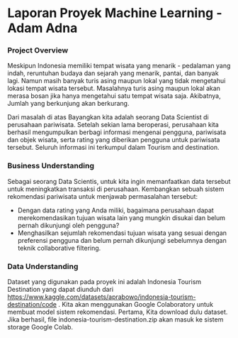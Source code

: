 # Laporan Proyek Machine Learning - Adam Adna

### Project Overview
Meskipun Indonesia memiliki tempat wisata yang menarik - pedalaman yang indah, reruntuhan budaya dan sejarah yang menarik, pantai, dan banyak lagi. Namun masih banyak turis asing maupun lokal yang tidak mengetahui lokasi tempat wisata tersebut.
Masalahnya turis asing maupun lokal akan merasa bosan jika hanya mengetahui satu tempat wisata saja. Akibatnya, Jumlah yang berkunjung akan berkurang.

Dari masalah di atas Bayangkan kita adalah seorang Data Scientist di perusahaan pariwisata. Setelah sekian lama beroperasi, perusahaan kita berhasil mengumpulkan berbagi informasi mengenai pengguna, pariwisata dan objek wisata, serta rating yang diberikan pengguna untuk pariwisata tersebut. Seluruh informasi ini terkumpul dalam Tourism and destination.

### Business Understanding
Sebagai seorang Data Scientis, untuk kita ingin memanfaatkan data tersebut untuk meningkatkan transaksi di perusahaan. Kembangkan sebuah sistem rekomendasi pariwisata untuk menjawab permasalahan tersebut:
- Dengan data rating yang Anda miliki, bagaimana perusahaan dapat merekomendasikan tujuan wisata lain yang mungkin disukai dan belum pernah dikunjungi oleh pengguna?
- Menghasilkan sejumlah rekomendasi tujuan wisata yang sesuai dengan preferensi pengguna dan belum pernah dikunjungi sebelumnya dengan teknik collaborative filtering.

### Data Understanding 
Dataset yang digunakan pada proyek ini adalah Indonesia Tourism Destination yang dapat diunduh dari https://www.kaggle.com/datasets/aprabowo/indonesia-tourism-destination/code . Kita akan menggunakan Google Colaboratory untuk membuat model sistem rekomendasi.
Pertama, Kita download dulu dataset. Jika berhasil, file indonesia-tourism-destination.zip akan masuk ke sistem storage Google Colab.
